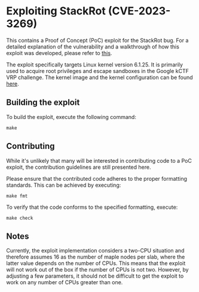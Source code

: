 # Exploiting StackRot (CVE-2023-3269)

This contains a Proof of Concept (PoC) exploit for the StackRot bug. For a
detailed explanation of the vulnerability and a walkthrough of how this exploit
was developed, please refer to [this](/).

The exploit specifically targets Linux kernel version 6.1.25. It is primarily
used to acquire root privileges and escape sandboxes in the Google kCTF VRP
challenge. The kernel image and the kernel configuration can be found
[here](/env).

## Building the exploit

To build the exploit, execute the following command:
```
make
```

## Contributing

While it's unlikely that many will be interested in contributing code to a PoC
exploit, the contribution guidelines are still presented here.

Please ensure that the contributed code adheres to the proper formatting
standards. This can be achieved by executing:
```
make fmt
```

To verify that the code conforms to the specified formatting, execute:
```
make check
```

## Notes

Currently, the exploit implementation considers a two-CPU situation and
therefore assumes 16 as the number of maple nodes per slab, where the latter
value depends on the number of CPUs. This means that the exploit will not work
out of the box if the number of CPUs is not two. However, by adjusting a few
parameters, it should not be difficult to get the exploit to work on any number
of CPUs greater than one.
